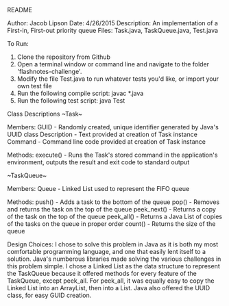 README

Author: Jacob Lipson
Date: 4/26/2015
Description: An implementation of a First-in, First-out priority queue
Files: Task.java, TaskQueue.java, Test.java

To Run:
1) Clone the repository from Github
2) Open a terminal window or command line and navigate to the folder 'flashnotes-challenge'. 
3) Modify the file Test.java to run whatever tests you'd like, or import your own test file
4) Run the following compile script:
	javac *.java
5) Run the following test script:
	java Test


Class Descriptions
~Task~

Members:
GUID - Randomly created, unique identifier generated by Java's UUID class
Description - Text provided at creation of Task instance
Command - Command line code provided at creation of Task instance

Methods:
execute() - Runs the Task's stored command in the application's environment, outputs the result and exit code to standard output


~TaskQueue~

Members:
Queue - Linked List used to represent the FIFO queue

Methods:
push() - Adds a task to the bottom of the queue
pop() - Removes and returns the task on the top of the queue
peek_next() - Returns a copy of the task on the top of the queue
peek_all() - Returns a Java List of copies of the tasks on the queue in proper order
count() - Returns the size of the queue


Design Choices:
I chose to solve this problem in Java as it is both my most comfortable programming language, and one that easily lent itself to a solution. Java's numberous libraries made solving the various challenges in this problem simple. I chose a Linked List as the data structure to represent the TaskQueue because it offered methods for every feature of the TaskQueue, except peek_all. For peek_all, it was equally easy to copy the Linked List into an ArrayList, then into a List. Java also offered the UUID class, for easy GUID creation.